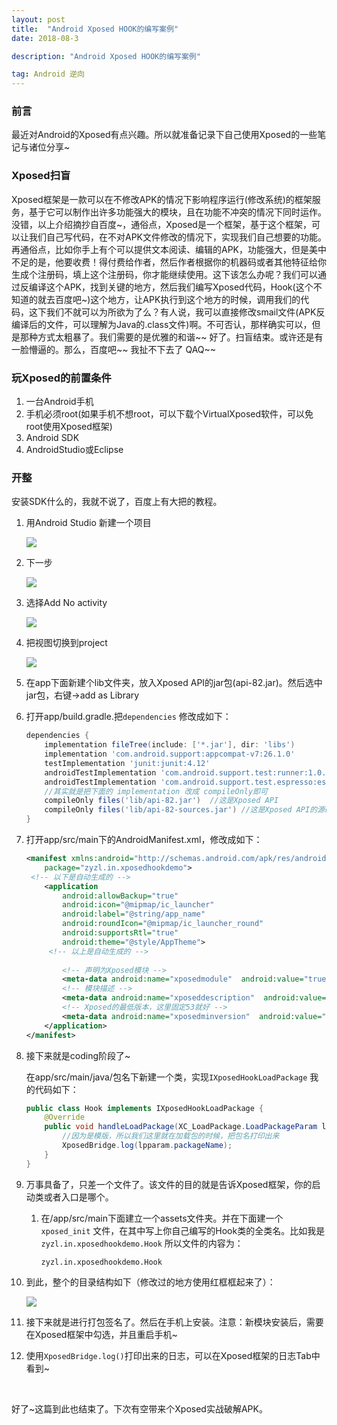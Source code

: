 ```yaml
---
layout: post
title:  "Android Xposed HOOK的编写案例"
date: 2018-08-3

description: "Android Xposed HOOK的编写案例"

tag: Android 逆向
---   
```


  ### 前言

最近对Android的Xposed有点兴趣。所以就准备记录下自己使用Xposed的一些笔记与诸位分享~

### Xposed扫盲

​     Xposed框架是一款可以在不修改APK的情况下影响程序运行(修改系统)的框架服务，基于它可以制作出许多功能强大的模块，且在功能不冲突的情况下同时运作。没错，以上介绍摘抄自百度~，通俗点，Xposed是一个框架，基于这个框架，可以让我们自己写代码，在不对APK文件修改的情况下，实现我们自己想要的功能。再通俗点，比如你手上有个可以提供文本阅读、编辑的APK，功能强大，但是美中不足的是，他要收费！得付费给作者，然后作者根据你的机器码或者其他特征给你生成个注册码，填上这个注册码，你才能继续使用。这下该怎么办呢？我们可以通过反编译这个APK，找到关键的地方，然后我们编写Xposed代码，Hook(这个不知道的就去百度吧~)这个地方，让APK执行到这个地方的时候，调用我们的代码，这下我们不就可以为所欲为了么？有人说，我可以直接修改smail文件(APK反编译后的文件，可以理解为Java的.class文件)啊。不可否认，那样确实可以，但是那种方式太粗暴了。我们需要的是优雅的和谐~~ 好了。扫盲结束。或许还是有一脸懵逼的。那么，百度吧~~ 我扯不下去了 QAQ~~

### 玩Xposed的前置条件

1. 一台Android手机
2. 手机必须root(如果手机不想root，可以下载个VirtualXposed软件，可以免root使用Xposed框架)
3. Android SDK
4. AndroidStudio或Eclipse

### 开整

安装SDK什么的，我就不说了，百度上有大把的教程。

1. 用Android Studio 新建一个项目

   ![](http://p9sepa44i.bkt.clouddn.com/18-8-3/77823384.jpg)

2. 下一步

   ![](http://p9sepa44i.bkt.clouddn.com/18-8-3/37576981.jpg)

3. 选择Add No activity

   ![](http://p9sepa44i.bkt.clouddn.com/18-8-3/51893591.jpg)

4. 把视图切换到project

   ![](http://p9sepa44i.bkt.clouddn.com/18-8-3/85571920.jpg)

5. 在app下面新建个lib文件夹，放入Xposed API的jar包(api-82.jar)。然后选中jar包，右键->add as Library

6. 打开app/build.gradle.把`dependencies` 修改成如下：

   ```groovy
   dependencies {
       implementation fileTree(include: ['*.jar'], dir: 'libs')
       implementation 'com.android.support:appcompat-v7:26.1.0'
       testImplementation 'junit:junit:4.12'
       androidTestImplementation 'com.android.support.test:runner:1.0.2'
       androidTestImplementation 'com.android.support.test.espresso:espresso-core:3.0.2'
       //其实就是把下面的 implementation 改成 compileOnly即可
       compileOnly files('lib/api-82.jar')  //这是Xposed API
       compileOnly files('lib/api-82-sources.jar') //这是Xposed API的源码。不导入也关系
   }
   ```

7. 打开app/src/main下的AndroidManifest.xml，修改成如下：

   ```xml
   <manifest xmlns:android="http://schemas.android.com/apk/res/android"
       package="zyzl.in.xposedhookdemo">
   	<!-- 以下是自动生成的 -->
       <application
           android:allowBackup="true"
           android:icon="@mipmap/ic_launcher"
           android:label="@string/app_name"
           android:roundIcon="@mipmap/ic_launcher_round"
           android:supportsRtl="true"
           android:theme="@style/AppTheme">
     	<!-- 以上是自动生成的 -->
       
           <!-- 声明为Xposed模块 -->
           <meta-data android:name="xposedmodule"  android:value="true" />
           <!-- 模块描述 -->
           <meta-data android:name="xposeddescription"  android:value="HookDemo" />
           <!-- Xposed的最低版本，这里固定53就好 -->
           <meta-data android:name="xposedminversion"  android:value="53" />
       </application>
   </manifest>
   ```

8. 接下来就是coding阶段了~

   在app/src/main/java/包名下新建一个类，实现`IXposedHookLoadPackage` 我的代码如下：

   ```java
   public class Hook implements IXposedHookLoadPackage {
       @Override
       public void handleLoadPackage(XC_LoadPackage.LoadPackageParam lpparam) throws Throwable {
           //因为是模版，所以我们这里就在加载包的时候，把包名打印出来
           XposedBridge.log(lpparam.packageName);
       }
   }
   ```

9. 万事具备了，只差一个文件了。该文件的目的就是告诉Xposed框架，你的启动类或者入口是哪个。

   1. 在/app/src/main下面建立一个assets文件夹。并在下面建一个`xposed_init` 文件，在其中写上你自己编写的Hook类的全类名。比如我是`zyzl.in.xposedhookdemo.Hook` 所以文件的内容为：

      `zyzl.in.xposedhookdemo.Hook`

10. 到此，整个的目录结构如下（修改过的地方使用红框框起来了）：

    ![](http://p9sepa44i.bkt.clouddn.com/18-8-3/80173122.jpg)

11. 接下来就是进行打包签名了。然后在手机上安装。注意：新模块安装后，需要在Xposed框架中勾选，并且重启手机~

12. 使用`XposedBridge.log()`打印出来的日志，可以在Xposed框架的日志Tab中看到~

    ​

好了~这篇到此也结束了。下次有空带来个Xposed实战破解APK。